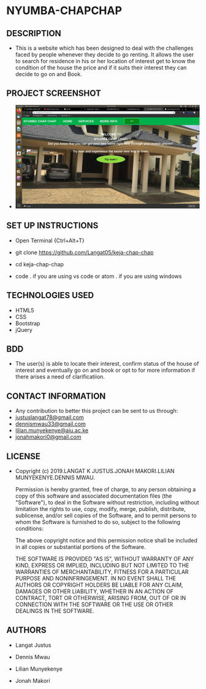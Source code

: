 # NYUMBA-CHAPCHAP

## DESCRIPTION

- This is a website which has been designed to deal with the challenges faced by people whenever they decide to go renting. It allows the user to search for residence in his or her location of interest get to know the condition of the house the price and if it suits their interest they can decide to go on and Book.

## PROJECT SCREENSHOT

- ![alt text](images/ss2.jpg)

## SET UP INSTRUCTIONS

- Open Terminal {Ctrl+Alt+T}

- git clone https://github.com/Langat05/keja-chap-chap

- cd keja-chap-chap

- code . if you are using vs code or atom . if you are using windows

## TECHNOLOGIES USED

- HTML5
- CSS
- Bootstrap
- jQuery

## BDD

- The user(s)  is able to locate their interest, confirm status of the house of interest and eventually go on and book or opt to for more information if there arises a need of clarificatiion.

## CONTACT INFORMATION

- Any contribution to better this project can be sent to us through:
- justuslangat78@gmail.com
- dennismwau33@gmail.com
- lilian.munyekenye@aiu.ac.ke
- jonahmakori0@gmail.com

## LICENSE

- Copyright (c) 2019.LANGAT K JUSTUS.JONAH MAKORI.LILIAN MUNYEKENYE.DENNIS MWAU.

    Permission is hereby granted, free of charge, to any person obtaining a copy of this software and associated documentation files (the "Software"), to deal in the Software without restriction, including without limitation the rights to use, copy, modify, merge, publish, distribute, sublicense, and/or sell copies of the Software, and to permit persons to whom the Software is furnished to do so, subject to the following conditions:

    The above copyright notice and this permission notice  shall be included in all copies or substantial portions of the Software.

    THE SOFTWARE IS PROVIDED "AS IS", WITHOUT WARRANTY OF ANY KIND, EXPRESS OR IMPLIED, INCLUDING BUT NOT LIMITED TO THE WARRANTIES OF MERCHANTABILITY, FITNESS FOR A PARTICULAR PURPOSE AND NONINFRINGEMENT. IN NO EVENT SHALL THE AUTHORS OR COPYRIGHT HOLDERS BE LIABLE FOR ANY CLAIM, DAMAGES OR OTHER LIABILITY, WHETHER IN AN ACTION OF CONTRACT, TORT OR OTHERWISE, ARISING FROM, OUT OF OR IN CONNECTION WITH THE SOFTWARE OR THE USE OR OTHER DEALINGS IN THE SOFTWARE.

## AUTHORS

- Langat Justus

- Dennis Mwau

- Lilian Munyekenye

- Jonah Makori
